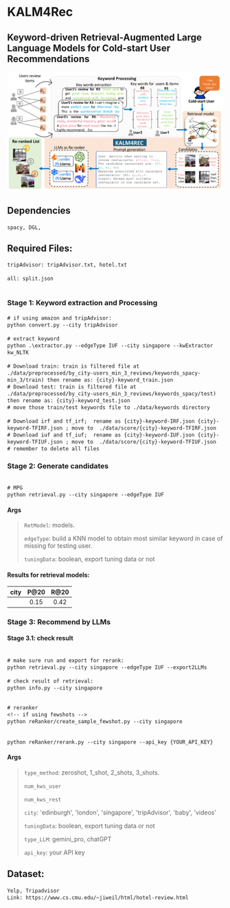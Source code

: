 # KALM4Rec
## Keyword-driven Retrieval-Augmented Large Language Models for Cold-start User Recommendations 
<p align="center">
<img src="./imgs/pipeline.pdf" alt="ALM4Res" />
</p>

## Dependencies
```
spacy, DGL, 
```
##  Required Files:
```
tripAdvisor: tripAdvisor.txt, hotel.txt

all: split.json


```

### Stage 1: Keyword extraction and Processing
```
# if using amazon and tripAdvisor:
python convert.py --city tripAdvisor

# extract keyword
python .\extractor.py --edgeType IUF --city singapore --kwExtractor kw_NLTK

# Download train: train is filtered file at ./data/preprocessed/by_city-users_min_3_reviews/keywords_spacy-min_3/train) then rename as: {city}-keyword_train.json
# Download test: train is filtered file at ./data/preprocessed/by_city-users_min_3_reviews/keywords_spacy/test) then rename as: {city}-keyword_test.json
# move those train/test keywords file to ./data/keywords directory

# Download irf and tf_irf;  rename as {city}-keyword-IRF.json {city}-keyword-TFIRF.json ; move to  ./data/score/{city}-keyword-TFIRF.json
# Download iuf and tf_iuf;  rename as {city}-keyword-IUF.json {city}-keyword-TFIUF.json ; move to  ./data/score/{city}-keyword-TFIUF.json
# remember to delete all files 
```

### Stage 2: Generate candidates

```

# MPG
python retrieval.py --city singapore --edgeType IUF

```

#### Args
> `RetModel`: models.
>
> `edgeType`: build a KNN model to obtain most similar keyword in case of missing for testing user.
>
> `tuningData`: boolean, export tuning data or not


#### Results for retrieval models:
| city      | P@20        | R@20          |
| :----:    |    :----:   |    :----:     |
| 		    | 0.15        |   0.42        |

### Stage 3: Recommend by LLMs

#### Stage 3.1: check result

```

# make sure run and export for rerank:
python retrieval.py --city singapore --edgeType IUF --export2LLMs

# check result of retrieval:
python info.py --city singapore

```

```

# reranker
<!-- if using fewshots -->
python reRanker/create_sample_fewshot.py --city singapore 


python reRanker/rerank.py --city singapore --api_key {YOUR_API_KEY}

```

#### Args
> `type_method`: zeroshot, 1_shot, 2_shots, 3_shots.
>
> `num_kws_user`
>
> `num_kws_rest`
>
> `city`: 'edinburgh', 'london', 'singapore', 'tripAdvisor', 'baby', 'videos'
>
> `tuningData`: boolean, export tuning data or not
>
> `type_LLM`: gemini_pro, chatGPT
>
> `api_key`: your API key


## Dataset:
```
Yelp, Tripadvisor
Link: https://www.cs.cmu.edu/~jiweil/html/hotel-review.html
```
